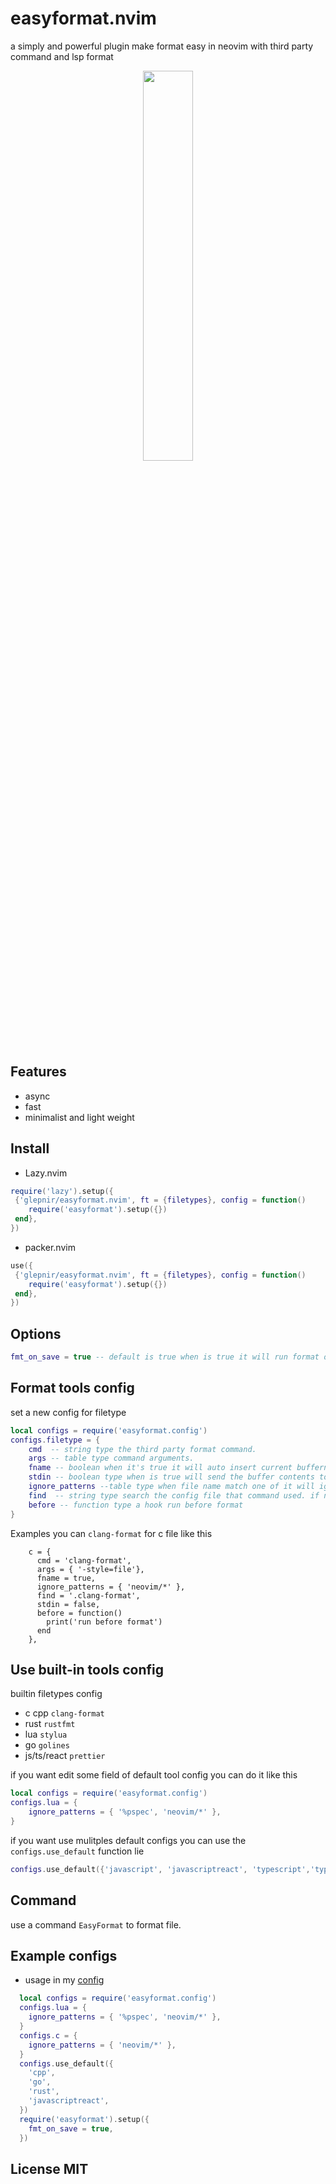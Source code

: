 # easyformat.nvim
a simply and powerful plugin make format easy in neovim with third party command and lsp format

<center>
<img src="https://user-images.githubusercontent.com/41671631/218993459-aeaf79fe-c77f-4d4f-a820-57e1a6464af4.gif" width=40% height=40%>
</center>

## Features

- async
- fast
- minimalist and light weight

## Install

- Lazy.nvim

```lua
require('lazy').setup({
 {'glepnir/easyformat.nvim', ft = {filetypes}, config = function()
    require('easyformat').setup({})
 end},
})
```

- packer.nvim

```lua
use({
 {'glepnir/easyformat.nvim', ft = {filetypes}, config = function()
    require('easyformat').setup({})
 end},
})
```

## Options

```lua
fmt_on_save = true -- default is true when is true it will run format on BufWritePre
```

## Format tools config

set a new config for filetype

```lua
local configs = require('easyformat.config')
configs.filetype = {
    cmd  -- string type the third party format command.
    args -- table type command arguments.
    fname -- boolean when it's true it will auto insert current buffername to args
    stdin -- boolean type when is true will send the buffer contents to stdin
    ignore_patterns --table type when file name match one of it will ignore format
    find  -- string type search the config file that command used. if not find will not format
    before -- function type a hook run before format
}
```

Examples you can `clang-format` for c file like this

```
    c = {
      cmd = 'clang-format',
      args = { '-style=file'},
      fname = true,
      ignore_patterns = { 'neovim/*' },
      find = '.clang-format',
      stdin = false,
      before = function()
        print('run before format')
      end
    },
```
## Use built-in tools config

builtin filetypes config

- c cpp `clang-format`
- rust  `rustfmt`
- lua   `stylua`
- go    `golines`
- js/ts/react `prettier`

if you want edit some field of default tool config you can do it like this

```lua
local configs = require('easyformat.config')
configs.lua = {
    ignore_patterns = { '%pspec', 'neovim/*' },
}
```

if you want use mulitples default configs you can use the `configs.use_default` function lie

```lua
configs.use_default({'javascript', 'javascriptreact', 'typescript','typescriptreact'})
```


## Command

 use a command `EasyFormat` to format file.

## Example configs

- usage in my [config](https://github.com/glepnir/nvim)

```lua
  local configs = require('easyformat.config')
  configs.lua = {
    ignore_patterns = { '%pspec', 'neovim/*' },
  }
  configs.c = {
    ignore_patterns = { 'neovim/*' },
  }
  configs.use_default({
    'cpp',
    'go',
    'rust',
    'javascriptreact',
  })
  require('easyformat').setup({
    fmt_on_save = true,
  })
```

## License MIT
